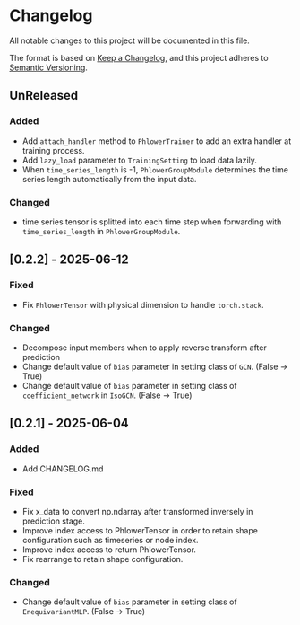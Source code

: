 # Changelog

All notable changes to this project will be documented in this file.

The format is based on [Keep a Changelog](https://keepachangelog.com/en/1.0.0/),
and this project adheres to [Semantic Versioning](https://semver.org/spec/v2.0.0.html).


## UnReleased
### Added
* Add `attach_handler` method to `PhlowerTrainer` to add an extra handler at training process.
* Add `lazy_load` parameter to `TrainingSetting` to load data lazily.
* When `time_series_length` is -1, `PhlowerGroupModule` determines the time series length automatically from the input data.

### Changed
* time series tensor is splitted into each time step when forwarding with `time_series_length` in `PhlowerGroupModule`.



## [0.2.2] - 2025-06-12

### Fixed
* Fix `PhlowerTensor` with physical dimension to handle `torch.stack`.

### Changed
* Decompose input members when to apply reverse transform after prediction
* Change default value of `bias` parameter in setting class of `GCN`. (False -> True)
* Change default value of `bias` parameter in setting class of `coefficient_network` in `IsoGCN`. (False -> True)


## [0.2.1] - 2025-06-04
### Added
* Add CHANGELOG.md

### Fixed
* Fix x_data to convert np.ndarray after transformed inversely in prediction stage. 
* Improve index access to PhlowerTensor in order to retain shape configuration such as timeseries or node index.
* Improve index access to return PhlowerTensor.
* Fix rearrange to retain shape configuration.

### Changed
* Change default value of `bias` parameter in setting class of `EnequivariantMLP`. (False -> True)

